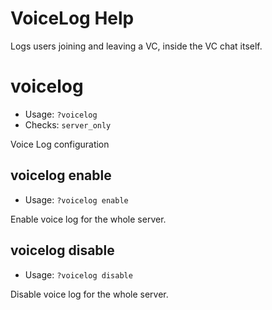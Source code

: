 # VoiceLog Help

Logs users joining and leaving a VC, inside the VC chat itself.

# voicelog
 - Usage: `?voicelog `
 - Checks: `server_only`

Voice Log configuration

## voicelog enable
 - Usage: `?voicelog enable `

Enable voice log for the whole server.

## voicelog disable
 - Usage: `?voicelog disable `

Disable voice log for the whole server.

